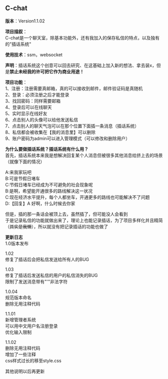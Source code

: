 ## C-chat  
**版本**：Version1.1.02  
  
**项目描叙**：  
C-chat是一个聊天室，除基本功能外，还有我加入的保存私信的特点，以及独有的"插话系统"  
  
**使用技术**：ssm，websocket  
  
**声明**：插话系统这个创意可以回去研究、在这基础上加入新的想法、拿去装x，但是**禁止未经我的许可把它作为商业用途！**  
  
**项目功能**：  
1、注册：注册需要真邮箱，真的可以接收到邮件，邮件验证码是真随机  
2、登录：必须注册之后才能登录  
3、找回密码：同样需要邮箱  
4、登录后可以在线聊天  
5、实时显示在线好友  
6、点击别人的头像可以给他发送私信  
7、点击别人的聊天气泡可以在那个位置下面插一条消息（插话系统）  
8、私信都会被收集在【我的消息里】可以删除  
9、账户密码为admin可以进入管理模式（可以修改和删除用户）
  
**为什么要做插话系统？插话系统有什么用？**  
首先，插话系统本来我是想解决回复某个人消息但被很多其他消息给挤上去的场景（就像下面的情况）  
  
A:来我家玩吧  
B:可是节假日堵车  
C:节假日堵车已经成为不可避免的社会现象呢  
B:是啊，希望能开通很多的路线解决这一状况  
C:现在经济水平提升，每个人都坐车，开通更多的路线也可能解决不了问题  
D:【回复】A 好啊，什么时候去你家  
  
但是，插的那一条话会被顶上去，虽然插了，但可能没人会看到  
于是记录私信的功能就做出来了，理论上也能记录插话，为了项目多样化并且精简（~~其实是我懒~~），所以就没有把记录插话的功能也做了  

**更新日志**  
1.0版本发布  
  
1.02  
修复了插话后会把私信发送给所有人的BUG  
  
1.03  
修复了插话后发送私信的用户的私信消失的BUG  
限制了发送消息带有"'"非法字符  
  
1.0.04  
规范版本命名  
删除无用注释代码  
  
1.1.01  
新增管理者系统  
可以用中文用户名注册登录  
优化输入限制  
  
1.1.02  
删除无用注释代码  
增加了一些注释  
css样式过长的移至style.css  
  
  
其他说明以后再更新  
  
